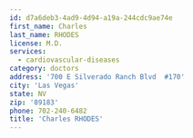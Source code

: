 ```yaml
---
id: d7a6deb3-4ad9-4d94-a19a-244cdc9ae74e
first_name: Charles
last_name: RHODES
license: M.D.
services:
  - cardiovascular-diseases
category: doctors
address: '700 E Silverado Ranch Blvd  #170'
city: 'Las Vegas'
state: NV
zip: '89183'
phone: 702-240-6482
title: 'Charles RHODES'
---
```

